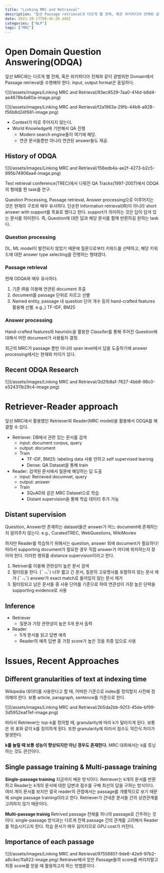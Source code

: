 ```yaml
---
title: "Linking MRC and Retrieval"
description: "앞선 Passage retrieval과 다르게 웹 전체, 혹은 위키피디아 전체와 같이 광범위한 Domain에서 Passage retrieval을 수행해야 한다. Context가 따로 주어지지 않는다. World Knowledge에 기반해서 QA 진행Modern sear"
date: 2021-10-17T08:45:26.446Z
categories: ["NLP"]
tags: ["MRC"]
---
```

# Open Domain Question Answering(ODQA)

앞선 MRC와는 다르게 웹 전체, 혹은 위키피디아 전체와 같이 광범위한 Domain에서 Passage retrieval을 수행해야 한다. input, output format은 동일하다.

![](/assets/images/Linking MRC and Retrieval/93ec9529-7aa0-414d-b8d4-ae4678b4a60a-image.png)

![](/assets/images/Linking MRC and Retrieval/f2a1963a-29fb-44b8-a928-f56b8d24f681-image.png)

- Context가 따로 주어지지 않는다. 
- World Knowledge에 기반해서 QA 진행
  - Modern search engine들이 여기에 해당.
  - 연관 문서들뿐만 아니라 연관된 answer들도 제공.
  
## History of ODQA
![](/assets/images/Linking MRC and Retrieval/156edb4a-ae2f-4273-b2c5-995b74906aa4-image.png)

Text retrieval conference(TREC)에서 다뤄진 QA Tracks(1997-2007)에서 ODQA의 형태를 띈 task를 연구.

Question Processing, Passage retrieval, Answer processing으로 이루어지는 것은 현재의 구조와 매우 유사하다. 단순한 Information retrieval(IR)이 아니라 short answer with support를 목표로 했다고 한다. support가 의미하는 것은 답이 담겨 있는 문서를 의미한다. 즉, Question에 대한 답과 해당 문서를 함께 반환하길 원하는 task다.

### Question processing
DL, ML model이 발전되지 않았기 때문에 질문으로부터 키워드를 선택하고, 해당 키워드에 대한 answer type selecting을 진행하는 형태였다.
### Passage retrieval
현재 ODQA와 매우 유사하다.
1. 기존 IR을 이용해 연관된 document 추출
2. document를 passage 단위로 자르고 선별
3. Named entity, passage 내 question 단어 개수 등의 hand-crafted features 활용해 선별. e.g.,) TF-IDF, BM25

### Answer processing
Hand-crafted features와 heuristic을 활용한 Classifer를 통해 주어진 Question에 대해서 어떤 document가 사용될지 결정.

최근의 MRC가 passage 뿐만 아니라 span level에서 답을 도출하기에 answer processing에서는 현재와 차이가 있다.

## Recent ODQA Research
![](/assets/images/Linking MRC and Retrieval/3d2fb8a1-7627-4bb8-98c0-e524311b29c4-image.png)


# Retriever-Reader approach
앞선 MRC에서 활용했던 Retriever와 Reader(MRC model)을 활용해서 ODQA를 해결할 수 있다.
- Retriever: DB에서 관련 있는 문서를 검색
  - input: document corpus, query
  - output: document
  - Train
    - TF-IDF, BM25: labeling data 사용 안하고 self supervised learinig
    - Dense: QA Dataset을 통해 train
- Reader: 검색된 문서에서 질문에 해당하는 답 도출
  - input: Retrieved documnet, query
  - output: answer
  - Train
    - SQuAD와 같은 MRC Dataset으로 학습
    - Distant supervision을 통해 학습 데이터 추가 가능

## Distant supervision
Quesition, Answer만 존재하는 dataset들은 answer가 어느 document에 존재하는지 알려주지 않는다.
e.g., CuratedTREC, WebQuestions, WikiMovies

하지만 Reader를 학습하기 위해서는 question, answer 외에 document가 필요하다! 따라서 supporting document가 필요한 경우 직접 answer가 어디에 위치하는지 찾아야 한다. 이러한 행위를 distance supervision이라고 한다.

1. Retriver를 이용해 관련성이 높은 문서 검색
2. 필터링을 한다.
(ˉ﹃ˉ) 너무 짧고 긴 문서, 질문의 고유명사를 포함하지 않는 문서 제거
(ˉ﹃ˉ) answer가 exact match로 들어있지 않는 문서 제거
3. 필터링되고 남은 문서들 중 사용 단어를 기준으로 하여 연관성이 가장 높은 단락을 supporting evidence로 사용

## Inference
- Retriever
  - 질문과 가장 관련성이 높은 5개 문서 출력
- Reader
  - 5개 문서를 읽고 답변 예측
  - Reader의 예측 답변 중 가장 score가 높은 것을 최종 답으로 사용


# Issues, Recent Approaches
## Different granularities of text at indexing time
Wikipedia 데이터를 사용한다고 할 때, 어떠한 기준으로 index를 정의할지 사전에 정의해야 한다. 보통 article, paragraph, sentence를 기준으로 한다.

![](/assets/images/Linking MRC and Retrieval/2b5da2bb-92f3-45de-bf99-3d5952eaf7ef-image.png)

따라서 Retriever는 top-k를 정의할 때, granularity에 따라 k가 달라지게 된다. 보통은 위 표와 같이 k를 정의하게 된다. 또한 granularity에 따라서 점수도 약간식 차이가 발생한다.

**k를 늘릴 때 보통 성능이 향상되지만 아닌 경우도 존재한다.** MRC 대회에서는 k를 튜닝하는 것도 관건이다.

## Single passage training & Multi-passage training

**Single-passage training**
지금까지 배운 방식이다. Retriever는 k개의 문서를 반환하고 Reader는 k개의 문서에 대한 답변과 점수를 구해 최선의 답을 구하는 방식이다. 여러 개의 문서를 보지만 결국 reader의 관점에서는 passage를 개별적으로 보기 때문에 single passage training이라고 한다. Retriever가 건네준 문서들 간의 상관관계를 고려하지 않기 때문이다.

**Multi-passage trainig**
Retrived passage 전체를 하나의 passage로 간주하는 것이다. single-passage 방식과는 다르게 전체 passage 간의 관계를 고려해서 Reader를 학습시키고자 한다.
학습 문서가 매우 길어지므로 GPU cost가 커진다.

## Importance of each passage
![](/assets/images/Linking MRC and Retrieval/97556851-9de6-42e9-97b2-a8c4ec1fa922-image.png)
Retriever에서 얻은 Passage들의 score를 버리지말고 최종 score를 얻을 때 활용하고자 하는 방법론이다. 